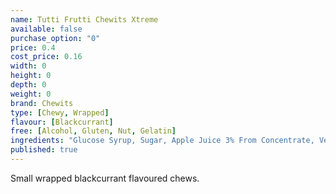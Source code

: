 ```yaml
---
name: Tutti Frutti Chewits Xtreme
available: false
purchase_option: "0"
price: 0.4
cost_price: 0.16
width: 0
height: 0
depth: 0
weight: 0
brand: Chewits
type: [Chewy, Wrapped]
flavour: [Blackcurrant]
free: [Alcohol, Gluten, Nut, Gelatin]
ingredients: "Glucose Syrup, Sugar, Apple Juice 3% From Concentrate, Vegetable Oil, Citric Acid, Lactic Acid, Egg White, Hydrolysed Rice Protein, Flavouring, Colour: Anthocyanin"
published: true
---
```

Small wrapped blackcurrant flavoured chews.